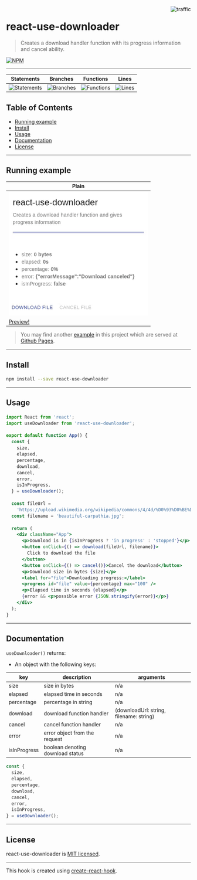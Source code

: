 <img align="right" alt="traffic" src="https://pv-badge.herokuapp.com/total.svg?repo_id=olavoparno-react-use-downloader"/>

# react-use-downloader

> Creates a download handler function with its progress information and cancel ability.

[![NPM](https://img.shields.io/npm/v/react-use-downloader.svg)](https://www.npmjs.com/package/react-use-downloader)

---

| Statements                                                            | Branches                                                            | Functions                                                            | Lines                                                            |
| --------------------------------------------------------------------- | ------------------------------------------------------------------- | -------------------------------------------------------------------- | ---------------------------------------------------------------- |
| ![Statements](https://img.shields.io/badge/statements-88.12%25-yellow.svg) | ![Branches](https://img.shields.io/badge/branches-71.88%25-red.svg) | ![Functions](https://img.shields.io/badge/functions-81.25%25-yellow.svg) | ![Lines](https://img.shields.io/badge/lines-87.91%25-yellow.svg) |

## Table of Contents

- [Running example](#running-example)
- [Install](#install)
- [Usage](#usage)
- [Documentation](#documentation)
- [License](#license)

---

## Running example

| Plain                                                           |
| --------------------------------------------------------------- |
| ![Example](./assets/readme.gif)                                 |
| [Preview!](https://codesandbox.io/s/react-use-downloader-0zzoq) |

> You may find another [example](./example) in this project which are served at [Github Pages](https://olavoparno.github.io/react-use-downloader).

---

## Install

```bash
npm install --save react-use-downloader
```

---

## Usage

```jsx
import React from 'react';
import useDownloader from 'react-use-downloader';

export default function App() {
  const {
    size,
    elapsed,
    percentage,
    download,
    cancel,
    error,
    isInProgress,
  } = useDownloader();

  const fileUrl =
    'https://upload.wikimedia.org/wikipedia/commons/4/4d/%D0%93%D0%BE%D0%B2%D0%B5%D1%80%D0%BB%D0%B0_%D1%96_%D0%9F%D0%B5%D1%82%D1%80%D0%BE%D1%81_%D0%B2_%D0%BF%D1%80%D0%BE%D0%BC%D1%96%D0%BD%D1%8F%D1%85_%D0%B2%D1%80%D0%B0%D0%BD%D1%96%D1%88%D0%BD%D1%8C%D0%BE%D0%B3%D0%BE_%D1%81%D0%BE%D0%BD%D1%86%D1%8F.jpg';
  const filename = 'beautiful-carpathia.jpg';

  return (
    <div className="App">
      <p>Download is in {isInProgress ? 'in progress' : 'stopped'}</p>
      <button onClick={() => download(fileUrl, filename)}>
        Click to download the file
      </button>
      <button onClick={() => cancel()}>Cancel the download</button>
      <p>Download size in bytes {size}</p>
      <label for="file">Downloading progress:</label>
      <progress id="file" value={percentage} max="100" />
      <p>Elapsed time in seconds {elapsed}</p>
      {error && <p>possible error {JSON.stringify(error)}</p>}
    </div>
  );
}
```

---

## Documentation

`useDownloader()` returns:

- An object with the following keys:

| key          | description                      | arguments                               |
| ------------ | -------------------------------- | --------------------------------------- |
| size         | size in bytes                    | n/a                                     |
| elapsed      | elapsed time in seconds          | n/a                                     |
| percentage   | percentage in string             | n/a                                     |
| download     | download function handler        | (downloadUrl: string, filename: string) |
| cancel       | cancel function handler          | n/a                                     |
| error        | error object from the request    | n/a                                     |
| isInProgress | boolean denoting download status | n/a                                     |

```jsx
const {
  size,
  elapsed,
  percentage,
  download,
  cancel,
  error,
  isInProgress,
} = useDownloader();
```

---

## License

react-use-downloader is [MIT licensed](./LICENSE).

---

This hook is created using [create-react-hook](https://github.com/hermanya/create-react-hook).

